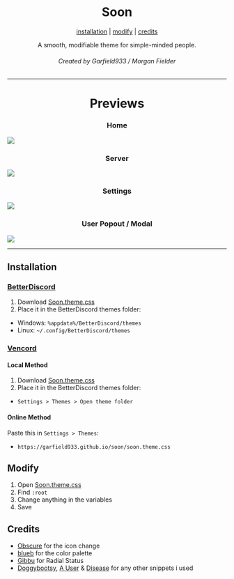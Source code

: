 <h1 align="center">Soon</h1>
<p align="center">
  <a href="#installation">installation</a> |
  <a href="#modify">modify</a> |
  <a href="#credits">credits</a>
</p>

<p align="center">A smooth, modifiable theme for simple-minded people.</p>
<h6 align="center">Created by Garfield933 / Morgan Fielder</h6>

---

<h1 align="center">Previews</h1>
<p align="center">
<h3 align="center">Home</h3>
  <img src="https://i.imgur.com/SXTwk6w.png" />
  <h3 align="center">Server</h3>
  <img src="https://i.imgur.com/ApduSTp.png" />
  <h3 align="center">Settings</h3>
  <img src="https://i.imgur.com/jbwTYua.png" />
  <h3 align="center">User Popout / Modal</h3>
  <img src="https://i.imgur.com/0zWwbas.png" />
</p>

---

## Installation

### [BetterDiscord](https://betterdiscord.app)

1. Download [Soon.theme.css](https://github.com/garfield933/soon/blob/main/soon.theme.css)
2. Place it in the BetterDiscord themes folder:

- Windows: `%appdata%/BetterDiscord/themes`
- Linux: `~/.config/BetterDiscord/themes`

### [Vencord](https://vencord.dev)
#### Local Method

1. Download [Soon.theme.css](https://github.com/garfield933/soon/blob/main/soon.theme.css)
2. Place it in the BetterDiscord themes folder:

- `Settings > Themes > Open theme folder`

#### Online Method<br />
Paste this in `Settings > Themes`:

- `https://garfield933.github.io/soon/soon.theme.css`

## Modify

1. Open [Soon.theme.css](https://github.com/garfield933/soon/blob/main/soon.theme.css)
2. Find `:root`
3. Change anything in the variables
4. Save

## Credits

- [Obscure](https://github.com/Obscure-Git) for the icon change
- [blueb](https://github.com/ihateblueb) for the color palette
- [Gibbu](https://github.com/Gibbu) for Radial Status
- [Doggybootsy](https://github.com/doggybootsy), [A User](https://github.com/abUwUser) & [Disease](https://github.com/maenDisease) for any other snippets i used
